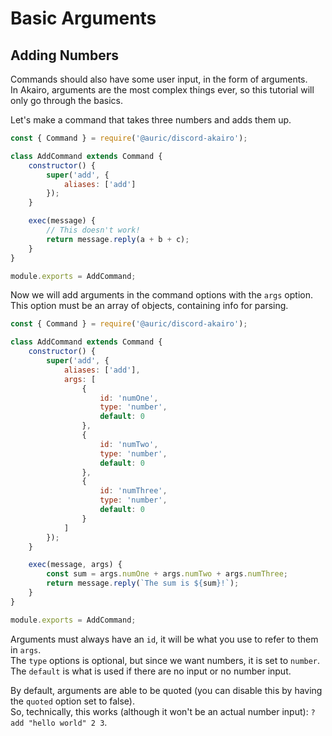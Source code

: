 # Basic Arguments

## Adding Numbers

Commands should also have some user input, in the form of arguments.  
In Akairo, arguments are the most complex things ever, so this tutorial will only go through the basics.  

Let's make a command that takes three numbers and adds them up.  

```js
const { Command } = require('@auric/discord-akairo');

class AddCommand extends Command {
    constructor() {
        super('add', {
            aliases: ['add']
        });
    }

    exec(message) {
        // This doesn't work!
        return message.reply(a + b + c);
    }
}

module.exports = AddCommand;
```

Now we will add arguments in the command options with the `args` option.  
This option must be an array of objects, containing info for parsing.  

```js
const { Command } = require('@auric/discord-akairo');

class AddCommand extends Command {
    constructor() {
        super('add', {
            aliases: ['add'],
            args: [
                {
                    id: 'numOne',
                    type: 'number',
                    default: 0
                },
                {
                    id: 'numTwo',
                    type: 'number',
                    default: 0
                },
                {
                    id: 'numThree',
                    type: 'number',
                    default: 0
                }
            ]
        });
    }

    exec(message, args) {
        const sum = args.numOne + args.numTwo + args.numThree;
        return message.reply(`The sum is ${sum}!`);
    }
}

module.exports = AddCommand;
```

Arguments must always have an `id`, it will be what you use to refer to them in `args`.  
The `type` options is optional, but since we want numbers, it is set to `number`.  
The `default` is what is used if there are no input or no number input.  

By default, arguments are able to be quoted (you can disable this by having the `quoted` option set to false).  
So, technically, this works (although it won't be an actual number input): `?add "hello world" 2 3`.  

